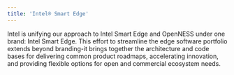 ```yaml
---
title: 'Intel® Smart Edge'
---
```


Intel is unifying our approach to Intel Smart Edge and OpenNESS under one brand: Intel Smart Edge. This effort to streamline the edge software portfolio extends beyond branding-it brings together the architecture and code bases for delivering common product roadmaps, accelerating innovation, and providing flexible options for open and commercial ecosystem needs.
